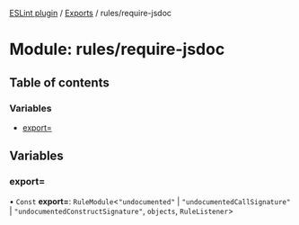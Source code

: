 [ESLint plugin](../index.md) / [Exports](../modules.md) / rules/require-jsdoc

# Module: rules/require-jsdoc

## Table of contents

### Variables

- [export&#x3D;](rules_require_jsdoc.md#export&#x3D;)

## Variables

### export&#x3D;

• `Const` **export=**: `RuleModule`<``"undocumented"`` \| ``"undocumentedCallSignature"`` \| ``"undocumentedConstructSignature"``, `objects`, `RuleListener`\>
